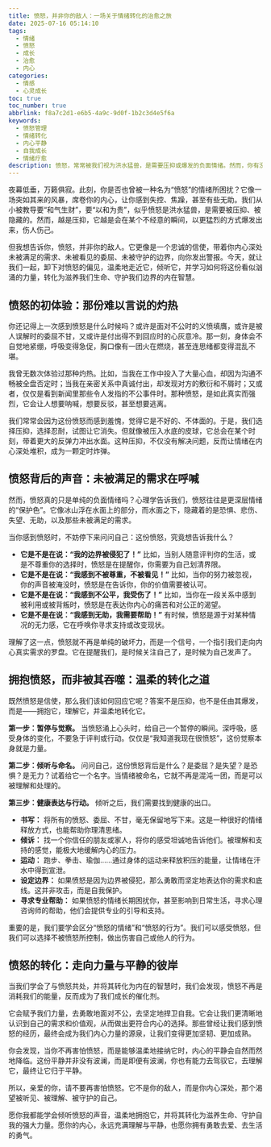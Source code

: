 ```yaml
---
title: 愤怒，并非你的敌人：一场关于情绪转化的治愈之旅
date: 2025-07-16 05:14:10
tags:
  - 情绪
  - 愤怒
  - 成长
  - 治愈
  - 内心
categories:
  - 情感
  - 心灵成长
toc: true
toc_number: true
abbrlink: f8a7c2d1-e6b5-4a9c-9d0f-1b2c3d4e5f6a
keywords:
  - 愤怒管理
  - 情绪转化
  - 内心平静
  - 自我成长
  - 情绪疗愈
description: 愤怒，常常被我们视为洪水猛兽，是需要压抑或爆发的负面情绪。然而，你有没有想过，它或许是内心深处，那些未被听见的声音，那些被忽视的需求，在以一种最强烈的方式向你呼喊？今天，让我们一起卸下对愤怒的偏见，温柔地走近它，倾听它，并学习如何将这份看似汹涌的力量，转化为滋养我们生命、守护我们边界的内在智慧。
---
```


夜幕低垂，万籁俱寂。此刻，你是否也曾被一种名为“愤怒”的情绪所困扰？它像一场突如其来的风暴，席卷你的内心，让你感到失控、焦躁，甚至有些无助。我们从小被教导要“和气生财”，要“以和为贵”，似乎愤怒是洪水猛兽，是需要被压抑、被隐藏的。然而，越是压抑，它越是会在某个不经意的瞬间，以更猛烈的方式爆发出来，伤人伤己。

但我想告诉你，愤怒，并非你的敌人。它更像是一个忠诚的信使，带着你内心深处未被满足的需求、未被看见的委屈、未被守护的边界，向你发出警报。今天，就让我们一起，卸下对愤怒的偏见，温柔地走近它，倾听它，并学习如何将这份看似汹涌的力量，转化为滋养我们生命、守护我们边界的内在智慧。

## 愤怒的初体验：那份难以言说的灼热

你还记得上一次感到愤怒是什么时候吗？或许是面对不公时的义愤填膺，或许是被人误解时的委屈不甘，又或许是付出得不到回应时的心灰意冷。那一刻，身体会不自觉地紧绷，呼吸变得急促，胸口像有一团火在燃烧，甚至连思绪都变得混乱不堪。

我曾无数次体验过那种灼热。比如，当我在工作中投入了大量心血，却因为沟通不畅被全盘否定时；当我在亲密关系中真诚付出，却发现对方的敷衍和不屑时；又或者，仅仅是看到新闻里那些令人发指的不公事件时。那种愤怒，是如此真实而强烈，它会让人想要呐喊，想要反驳，甚至想要逃离。

我们常常会因为这份愤怒而感到羞愧，觉得它是不好的、不体面的。于是，我们选择压抑，选择忍耐，试图让它消失。但就像被压入水底的皮球，它总会在某个时刻，带着更大的反弹力冲出水面。这种压抑，不仅没有解决问题，反而让情绪在内心深处堆积，成为一颗定时炸弹。

## 愤怒背后的声音：未被满足的需求在呼喊

然而，愤怒真的只是单纯的负面情绪吗？心理学告诉我们，愤怒往往是更深层情绪的“保护色”。它像冰山浮在水面上的部分，而水面之下，隐藏着的是恐惧、悲伤、失望、无助，以及那些未被满足的需求。

当你感到愤怒时，不妨停下来问问自己：这份愤怒，究竟想告诉我什么？

- **它是不是在说：“我的边界被侵犯了！”** 比如，当别人随意评判你的生活，或是不尊重你的选择时，愤怒是在提醒你，你需要为自己划清界限。
- **它是不是在说：“我感到不被尊重，不被看见！”** 比如，当你的努力被忽视，你的声音被淹没时，愤怒是在告诉你，你的价值需要被认可。
- **它是不是在说：“我感到不公平，我受伤了！”** 比如，当你在一段关系中感到被利用或被背叛时，愤怒是在表达你内心的痛苦和对公正的渴望。
- **它是不是在说：“我感到无助，我需要帮助！”** 有时候，愤怒是源于对某种情况的无力感，它在呼唤你寻求支持或改变现状。

理解了这一点，愤怒就不再是单纯的破坏力，而是一个信号，一个指引我们走向内心真实需求的罗盘。它在提醒我们，是时候关注自己了，是时候为自己发声了。

## 拥抱愤怒，而非被其吞噬：温柔的转化之道

既然愤怒是信使，那么我们该如何回应它呢？答案不是压抑，也不是任由其爆发，而是——拥抱它，理解它，并温柔地转化它。

**第一步：暂停与觉察。** 当愤怒涌上心头时，给自己一个暂停的瞬间。深呼吸，感受身体的变化，不要急于评判或行动。仅仅是“我知道我现在很愤怒”，这份觉察本身就是力量。

**第二步：倾听与命名。** 问问自己，这份愤怒背后是什么？是委屈？是失望？是恐惧？是无力？试着给它一个名字。当情绪被命名，它就不再是混沌一团，而是可以被理解和处理的。

**第三步：健康表达与行动。** 倾听之后，我们需要找到健康的出口。
- **书写：** 将所有的愤怒、委屈、不甘，毫无保留地写下来。这是一种很好的情绪释放方式，也能帮助你理清思绪。
- **倾诉：** 找一个你信任的朋友或家人，将你的感受坦诚地告诉他们。被理解和支持的感觉，能极大地缓解内心的压力。
- **运动：** 跑步、拳击、瑜伽……通过身体的运动来释放积压的能量，让情绪在汗水中得到宣泄。
- **设定边界：** 如果愤怒是因为边界被侵犯，那么勇敢而坚定地表达你的需求和底线。这并非攻击，而是自我保护。
- **寻求专业帮助：** 如果愤怒的情绪长期困扰你，甚至影响到日常生活，寻求心理咨询师的帮助，他们会提供专业的引导和支持。

重要的是，我们要学会区分“愤怒的情绪”和“愤怒的行为”。我们可以感受愤怒，但我们可以选择不被愤怒所控制，做出伤害自己或他人的行为。

## 愤怒的转化：走向力量与平静的彼岸

当我们学会了与愤怒共处，并将其转化为内在的智慧时，我们会发现，愤怒不再是消耗我们的能量，反而成为了我们成长的催化剂。

它会赋予我们力量，去勇敢地面对不公，去坚定地捍卫自我。它会让我们更清晰地认识到自己的需求和价值观，从而做出更符合内心的选择。那些曾经让我们感到愤怒的经历，最终会成为我们内心力量的源泉，让我们变得更加坚韧、更加成熟。

你会发现，当你不再害怕愤怒，而是能够温柔地接纳它时，内心的平静会自然而然地降临。这份平静并非没有波澜，而是即便有波澜，你也有能力去驾驭它，去理解它，最终让它归于平静。

所以，亲爱的你，请不要再害怕愤怒。它不是你的敌人，而是你内心深处，那个渴望被听见、被理解、被守护的自己。

愿你我都能学会倾听愤怒的声音，温柔地拥抱它，并将其转化为滋养生命、守护自我的强大力量。愿你的内心，永远充满理解与平静，也愿你拥有勇敢去爱、去生活的勇气。